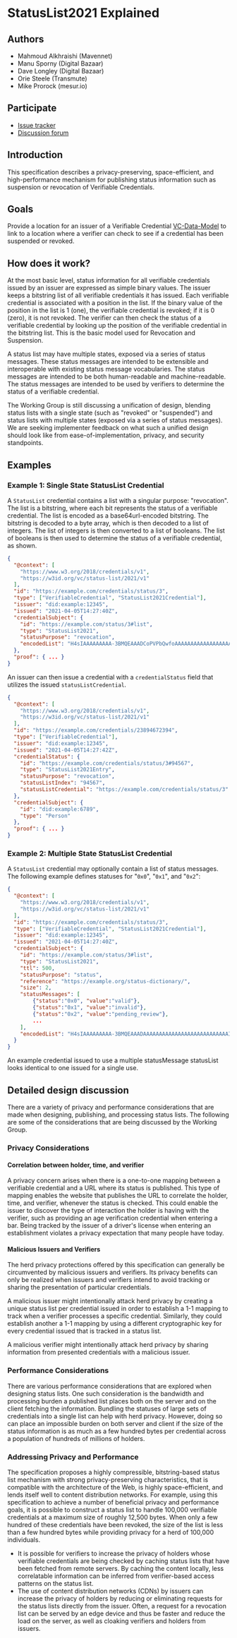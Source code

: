 # StatusList2021 Explained

## Authors

- Mahmoud Alkhraishi (Mavennet)
- Manu Sporny (Digital Bazaar)
- Dave Longley (Digital Bazaar)
- Orie Steele (Transmute)
- Mike Prorock (mesur.io)

## Participate

- [Issue tracker](https://github.com/w3c/vc-status-list-2021/issues)
- [Discussion forum](https://lists.w3.org/Archives/Public/public-vc-wg/)

## Introduction

This specification describes a privacy-preserving, space-efficient, and high-performance mechanism for publishing status information such as suspension or revocation of Verifiable Credentials.

## Goals

Provide a location for an issuer of a Verifiable Credential [VC-Data-Model](https://www.w3.org/TR/vc-data-model/) to link to a location where a verifier can check to see if a credential has been suspended or revoked.

## How does it work?

At the most basic level, status information for all verifiable credentials issued by an issuer are expressed as simple binary values. The issuer keeps a bitstring list of all verifiable credentials it has issued. Each verifiable credential is associated with a position in the list. If the binary value of the position in the list is 1 (one), the verifiable credential is revoked; if it is 0 (zero), it is not revoked. The verifier can then check the status of a verifiable credential by looking up the position of the verifiable credential in the bitstring list. This is the basic model used for Revocation and Suspension.

A status list may have multiple states, exposed via a series of status messages. These status messages are intended to be extensible and interoperable with existing status message vocabularies. The status messages are intended to be both human-readable and machine-readable. The status messages are intended to be used by verifiers to determine the status of a verifiable credential.

The Working Group is still discussing a unification of design, blending status lists with a single state (such as "revoked" or "suspended") and status lists with multiple states (exposed via a series of status messages). We are seeking implementer feedback on what such a unified design should look like from ease-of-implementation, privacy, and security standpoints.

## Examples

### Example 1: Single State StatusList Credential

A `StatusList` credential contains a list with a singular purpose: "revocation". The list is a bitstring, where each bit represents the status of a verifiable credential. The list is encoded as a base64url-encoded bitstring. The bitstring is decoded to a byte array, which is then decoded to a list of integers. The list of integers is then converted to a list of booleans. The list of booleans is then used to determine the status of a verifiable credential, as shown.

```JSON
{
  "@context": [
    "https://www.w3.org/2018/credentials/v1",
    "https://w3id.org/vc/status-list/2021/v1"
  ],
  "id": "https://example.com/credentials/status/3",
  "type": ["VerifiableCredential", "StatusList2021Credential"],
  "issuer": "did:example:12345",
  "issued": "2021-04-05T14:27:40Z",
  "credentialSubject": {
    "id": "https://example.com/status/3#list",
    "type": "StatusList2021",
    "statusPurpose": "revocation",
    "encodedList": "H4sIAAAAAAAAA-3BMQEAAADCoPVPbQwfoAAAAAAAAAAAAAAAAAAAAIC3AYbSVKsAQAAA"
  },
  "proof": { ... }
}
```

An issuer can then issue a credential with a `credentialStatus` field that utilizes the issued `statusListCredential`.

```JSON
{
  "@context": [
    "https://www.w3.org/2018/credentials/v1",
    "https://w3id.org/vc/status-list/2021/v1"
  ],
  "id": "https://example.com/credentials/23894672394",
  "type": ["VerifiableCredential"],
  "issuer": "did:example:12345",
  "issued": "2021-04-05T14:27:42Z",
  "credentialStatus": {
    "id": "https://example.com/credentials/status/3#94567",
    "type": "StatusList2021Entry",
    "statusPurpose": "revocation",
    "statusListIndex": "94567",
    "statusListCredential": "https://example.com/credentials/status/3"
  },
  "credentialSubject": {
    "id": "did:example:6789",
    "type": "Person"
  },
  "proof": { ... }
}
```

### Example 2: Multiple State StatusList Credential

A `StatusList` credential may optionally contain a list of status messages. The following example defines statuses for "`0x0`", "`0x1`", and "`0x2`":

```JSON
{
  "@context": [
    "https://www.w3.org/2018/credentials/v1",
    "https://w3id.org/vc/status-list/2021/v1"
  ],
  "id": "https://example.com/credentials/status/3",
  "type": ["VerifiableCredential", "StatusList2021Credential"],
  "issuer": "did:example:12345",
  "issued": "2021-04-05T14:27:40Z",
  "credentialSubject": {
    "id": "https://example.com/status/3#list",
    "type": "StatusList2021",
    "ttl": 500,
    "statusPurpose": "status",
    "reference": "https://example.org/status-dictionary/",
    "size": 2,
    "statusMessages": [ 
        {"status":"0x0", "value":"valid"},
        {"status":"0x1", "value":"invalid"},
        {"status":"0x2", "value":"pending_review"},
        ...
    ],
    "encodedList": "H4sIAAAAAAAAA-3BMQEAAADAAAAAAAAAAAAAAAAAAAAAAAAAAAIC3AYbSVKsAQAAA"
  }
}
```

An example credential issued to use a multiple statusMessage statusList looks identical to one issued for a single use.

## Detailed design discussion

There are a variety of privacy and performance considerations that are made when designing, publishing, and processing status lists. The following are some of the considerations that are being discussed by the Working Group.

### Privacy Considerations

#### Correlation between holder, time, and verifier

A privacy concern arises when there is a one-to-one mapping between a verifiable credential and a URL where its status is published. This type of mapping enables the website that publishes the URL to correlate the holder, time, and verifier, whenever the status is checked. This could enable the issuer to discover the type of interaction the holder is having with the verifier, such as providing an age verification credential when entering a bar. Being tracked by the issuer of a driver's license when entering an establishment violates a privacy expectation that many people have today.

#### Malicious Issuers and Verifiers

The herd privacy protections offered by this specification can generally be circumvented by malicious issuers and verifiers. Its privacy benefits can only be realized when issuers and verifiers intend to avoid tracking or sharing the presentation of particular credentials.

A malicious issuer might intentionally attack herd privacy by creating a unique status list per credential issued in order to establish a 1-1 mapping to track when a verifier processes a specific credential. Similarly, they could establish another a 1-1 mapping by using a different cryptographic key for every credential issued that is tracked in a status list.

A malicious verifier might intentionally attack herd privacy by sharing information from presented credentials with a malicious issuer.

### Performance Considerations

There are various performance considerations that are explored when designing status lists. One such consideration is the bandwidth and processing burden a published list places both on the server and on the client fetching the information. Bundling the statuses of large sets of credentials into a single list can help with herd privacy. However, doing so can place an impossible burden on both server and client if the size of the status information is as much as a few hundred bytes per credential across a population of hundreds of millions of holders.

### Addressing Privacy and Performance

The specification proposes a highly compressible, bitstring-based status list mechanism with strong privacy-preserving characteristics, that is compatible with the architecture of the Web, is highly space-efficient, and lends itself well to content distribution networks. For example, using this specification to achieve a number of beneficial privacy and performance goals, it is possible to construct a status list to handle 100,000 verifiable credentials at a maximum size of roughly 12,500 bytes. When only a few hundred of these credentials have been revoked, the size of the list is less than a few hundred bytes while providing privacy for a herd of 100,000 individuals.

* It is possible for verifiers to increase the privacy of holders whose verifiable credentials are being checked by caching status lists that have been fetched from remote servers. By caching the content locally, less correlatable information can be inferred from verifier-based access patterns on the status list.
* The use of content distribution networks (CDNs) by issuers can increase the privacy of holders by reducing or eliminating requests for the status lists directly from the issuer. Often, a request for a revocation list can be served by an edge device and thus be faster and reduce the load on the server, as well as cloaking verifiers and holders from issuers.
